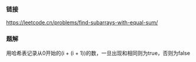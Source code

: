 ### 链接
https://leetcode.cn/problems/find-subarrays-with-equal-sum/

### 题解
用哈希表记录从0开始的(i + (i + 1))的数，一旦出现和相同则为true，否则为false
